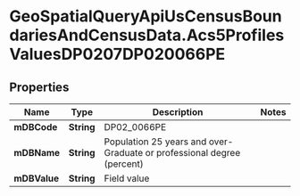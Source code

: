 # GeoSpatialQueryApiUsCensusBoundariesAndCensusData.Acs5ProfilesValuesDP0207DP020066PE

## Properties

Name | Type | Description | Notes
------------ | ------------- | ------------- | -------------
**mDBCode** | **String** | DP02_0066PE | 
**mDBName** | **String** | Population 25 years and over- Graduate or professional degree (percent) | 
**mDBValue** | **String** | Field value | 


